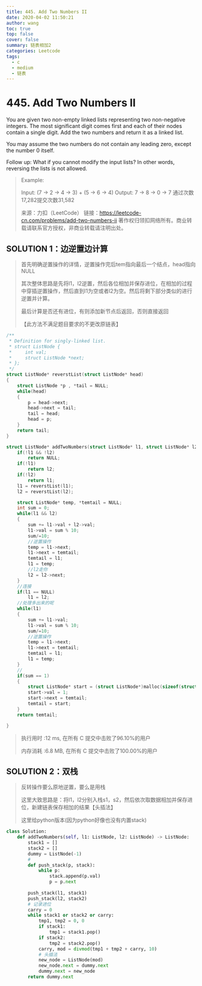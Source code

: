 ```yaml
---
title: 445. Add Two Numbers II
date: 2020-04-02 11:50:21
author: wang
toc: true
top: false
cover: false
summary: 链表相加2
categories: Leetcode
tags:
  - c
  - medium
  - 链表
---
```


# 445. Add Two Numbers II

You are given two non-empty linked lists representing two non-negative integers. The most significant digit comes first and each of their nodes contain a single digit. Add the two numbers and return it as a linked list.

You may assume the two numbers do not contain any leading zero, except the number 0 itself.

Follow up:
What if you cannot modify the input lists? In other words, reversing the lists is not allowed.



 


> Example:
>
> Input: (7 -> 2 -> 4 -> 3) + (5 -> 6 -> 4)
> Output: 7 -> 8 -> 0 -> 7
>   通过次数17,282提交次数31,582
>   
>   来源：力扣（LeetCode）
>   链接：https://leetcode-cn.com/problems/add-two-numbers-ii
> 著作权归领扣网络所有。商业转载请联系官方授权，非商业转载请注明出处。



## SOLUTION 1：边逆置边计算

> 首先明确逆置操作的详情，逆置操作完后tem指向最后一个结点，head指向NULL
>
> 其次整体思路是先将l1，l2逆置，然后各位相加并保存进位，在相加的过程中穿插逆置操作，然后直到l1为空或者l2为空。然后将剩下部分类似的进行逆置并计算。
>
> 最后计算是否还有进位，有则添加新节点后返回，否则直接返回
>
> 【此方法不满足题目要求的不更改原链表】

```c
/**
 * Definition for singly-linked list.
 * struct ListNode {
 *     int val;
 *     struct ListNode *next;
 * };
 */
struct ListNode* reverstList(struct ListNode* head)
{
	struct ListNode *p , *tail = NULL;
	while(head)
	{
		p = head->next;
		head->next = tail;
		tail = head;
		head = p;
	}
	return tail;
}

struct ListNode* addTwoNumbers(struct ListNode* l1, struct ListNode* l2){
	if(!l1 && !l2)
		return NULL;
	if(!l1)
		return l2;
	if(!l2)
		return l1;
	l1 = reverstList(l1);
	l2 = reverstList(l2);

	struct ListNode* temp, *temtail = NULL;
	int sum = 0;
	while(l1 && l2)
	{
		sum += l1->val + l2->val;
		l1->val = sum % 10;
		sum/=10;
		//逆置操作
		temp = l1->next;
		l1->next = temtail;
		temtail = l1;
		l1 = temp;
		//l2走你
		l2 = l2->next;
	}
	//连接
	if(l1 == NULL)
		l1 = l2;
	//处理多出来的呢
	while(l1)
	{
		sum += l1->val;
		l1->val = sum % 10;
		sum/=10;
		//逆置操作
		temp = l1->next;
		l1->next = temtail;
		temtail = l1;
		l1 = temp;
	}
	//
	if(sum == 1)
	{
		struct ListNode* start = (struct ListNode*)malloc(sizeof(struct ListNode));
		start->val = 1;
		start->next = temtail;
		temtail = start;
	}
	return temtail;

}
```

> 执行用时 :12 ms, 在所有 C 提交中击败了96.10%的用户
>
> 内存消耗 :6.8 MB, 在所有 C 提交中击败了100.00%的用户

## SOLUTION 2：双栈

> 反转操作要么原地逆置，要么是用栈
>
> 这里大致思路是：将l1，l2分别入栈s1，s2，然后依次取数据相加并保存进位，新建链表保存相加的结果【头插法】
>
> 这里给python版本(因为python好像也没有内置stack)

```python
class Solution:
    def addTwoNumbers(self, l1: ListNode, l2: ListNode) -> ListNode:
        stack1 = []
        stack2 = []
        dummy = ListNode(-1)
        #
        def push_stack(p, stack):
            while p:
                stack.append(p.val)
                p = p.next
                
        push_stack(l1, stack1)
        push_stack(l2, stack2)
        # 记录进位
        carry = 0
        while stack1 or stack2 or carry:
            tmp1, tmp2 = 0, 0
            if stack1:
                tmp1 = stack1.pop()
            if stack2:
                tmp2 = stack2.pop()
            carry, mod = divmod(tmp1 + tmp2 + carry, 10)
            # 头插法
            new_node = ListNode(mod)
            new_node.next = dummy.next
            dummy.next = new_node
        return dummy.next

```

> 